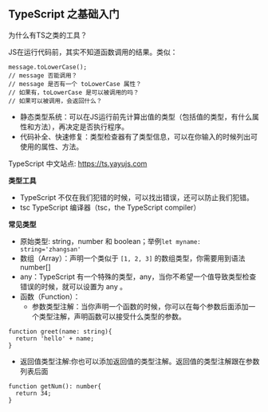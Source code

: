 TypeScript 之基础入门
---
为什么有TS之类的工具？

JS在运行代码前，其实不知道函数调用的结果。类似：
```
message.toLowerCase();
// message 否能调用？
// message 是否有一个 toLowerCase 属性？
// 如果有，toLowerCase 是可以被调用的吗？
// 如果可以被调用，会返回什么？
```
- 静态类型系统：可以在JS运行前先计算出值的类型（包括值的类型，有什么属性和方法），再决定是否执行程序。
- 代码补全、快速修复：类型检查器有了类型信息，可以在你输入的时候列出可使用的属性、方法。


TypeScript 中文站点: <https://ts.yayujs.com>

**类型工具**
- TypeScript 不仅在我们犯错的时候，可以找出错误，还可以防止我们犯错。
- tsc TypeScript 编译器（tsc，the TypeScript compiler）

**常见类型**
- 原始类型: string，number 和 boolean；举例`let myname: string='zhangsan' `
- 数组（Array）：声明一个类似于 `[1, 2, 3]` 的数组类型，你需要用到语法 number[]
- any：TypeScript 有一个特殊的类型，any，当你不希望一个值导致类型检查错误的时候，就可以设置为 any 。
- 函数（Function）：
   - 参数类型注解：当你声明一个函数的时候，你可以在每个参数后面添加一个类型注解，声明函数可以接受什么类型的参数。
```
function greet(name: string){
  return 'hello' + name;
}
```
   - 返回值类型注解:你也可以添加返回值的类型注解。返回值的类型注解跟在参数列表后面
```
function getNum(): number{
  return 34;
}
```
